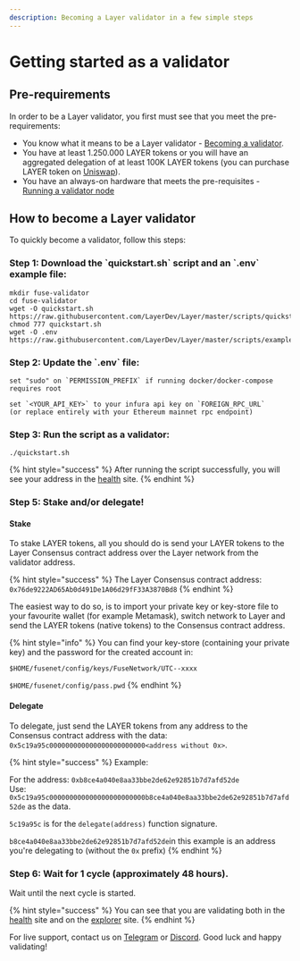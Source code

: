 ```yaml
---
description: Becoming a Layer validator in a few simple steps
---
```


# Getting started as a validator

## Pre-requirements

In order to be a Layer validator, you first must see that you meet the pre-requirements:

* You know what it means to be a Layer validator - [Becoming a validator](how-to-become-a-validator.md#what-it-means-to-be-a-validator).
* You have at least 1.250.000 LAYER tokens or you will have an aggregated delegation of at least 100K LAYER tokens \(you can purchase LAYER token on [Uniswap](https://uniswap.exchange/swap/0x970b9bb2c0444f5e81e9d0efb84c8ccdcdcaf84d)\).
* You have an always-on hardware that meets the pre-requisites - [Running a validator node](run-your-own-validator.md#pre-requisites)

## How to become a Layer validator

To quickly become a validator, follow this steps:

### Step 1: Download the \`quickstart.sh\` script and an \`.env\` example file:

```text
mkdir fuse-validator
cd fuse-validator
wget -O quickstart.sh https://raw.githubusercontent.com/LayerDev/Layer/master/scripts/quickstart.sh
chmod 777 quickstart.sh
wget -O .env https://raw.githubusercontent.com/LayerDev/Layer/master/scripts/examples/.env.validator.example
```

### Step 2: Update the \`.env\` file:

```text
set "sudo" on `PERMISSION_PREFIX` if running docker/docker-compose requires root

set `<YOUR_API_KEY>` to your infura api key on `FOREIGN_RPC_URL`
(or replace entirely with your Ethereum mainnet rpc endpoint)
```

### Step 3: Run the script as a validator:

```text
./quickstart.sh
```

{% hint style="success" %}
After running the script successfully, you will see your address in the [health](https://status.layerscan.org/) site.
{% endhint %}

### Step 5: Stake and/or delegate!

#### Stake

To stake LAYER tokens, all you should do is send your LAYER tokens to the Layer Consensus contract address over the Layer network from the validator address.

{% hint style="success" %}
The Layer Consensus contract address: `0x76de9222AD65Ab0d491De1A06d29fF33A3870Bd8`
{% endhint %}

The easiest way to do so, is to import your private key or key-store file to your favourite wallet \(for example Metamask\), switch network to Layer and send the LAYER tokens \(native tokens\) to the Consensus contract address.

{% hint style="info" %}
You can find your key-store \(containing your private key\) and the password for the created account in:

`$HOME/fusenet/config/keys/FuseNetwork/UTC--xxxx`

`$HOME/fusenet/config/pass.pwd`
{% endhint %}

#### Delegate

To delegate, just send the LAYER tokens from any address to the Consensus contract address with the data: `0x5c19a95c000000000000000000000000<address without 0x>`.

{% hint style="success" %}
Example:

For the address: `0xb8ce4a040e8aa33bbe2de62e92851b7d7afd52de`  
Use: `0x5c19a95c000000000000000000000000b8ce4a040e8aa33bbe2de62e92851b7d7afd52de` as the data.

`5c19a95c` is for the `delegate(address)` function signature.

`b8ce4a040e8aa33bbe2de62e92851b7d7afd52de`in this example is an address you're delegating to \(without the `0x` prefix\)
{% endhint %}

### Step 6: Wait for 1 cycle \(approximately 48 hours\).

Wait until the next cycle is started.

{% hint style="success" %}
You can see that you are validating both in the [health](https://status.layerscan.org/) site and on the [explorer](https://layerscan.org) site.
{% endhint %}

For live support, contact us on [Telegram](https://t.me/) or [Discord](https://discord.gg/). Good luck and happy validating!

